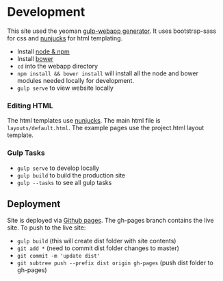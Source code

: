 
# Development

This site used the yeoman [gulp-webapp generator](https://github.com/yeoman/generator-gulp-webapp). It uses bootstrap-sass for css and [nunjucks](https://mozilla.github.io/nunjucks/) for html templating.

* Install [node & npm](https://nodejs.org/en/)
* Install [bower](http://bower.io/)
* `cd` into the webapp directory
* `npm install && bower install` will install all the node and bower modules needed locally for development.
* `gulp serve` to view website locally

### Editing HTML

The html templates use [nunjucks](https://mozilla.github.io/nunjucks/). The main html file is `layouts/default.html`. The example pages use the project.html layout template.

### Gulp Tasks

* `gulp serve` to develop locally
* `gulp build` to build the production site
* `gulp --tasks` to see all gulp tasks

## Deployment

Site is deployed via [Github pages](https://pages.github.com/). The gh-pages branch contains the live site. To push to the live site:

* `gulp build` (this will create dist folder with site contents)
* `git add *` (need to commit dist folder changes to master)
* `git commit -m 'update dist'`
* `git subtree push --prefix dist origin gh-pages` (push dist folder to gh-pages)

